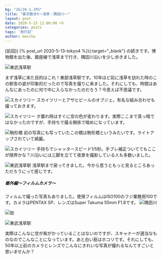 ```yaml
---
bg: "26/26-1.JPG"
title: "東京散歩5～浅草・隅田川～"
layout: post
date: 2020-5-15 12:00:00 +9
categories: posts
tags: '旅行記'
author: mencha
---
```


[前回]( {% post_url 2020-5-13-tokyo4 %}){:target="_blank"} の続きです。博物館を出た後、銀座線で浅草まで行き、隅田川沿いを少し歩きました。

![東武浅草駅](https://drive.google.com/uc?export=view&id=1Jp0HAH8yvh9sKZF_jo-fS4YJ5NNYMMxI)
<!--more-->
まず浅草に来た目的はこれ！東部浅草駅です。10年ほど前に浅草を訪れた時のこの駅舎の姿が印象的だったので写真を撮りに来ました。それにしても、時間はあんなにあったのに何で中に入らなかったのだろう？今思えば不思議です。

![スカイツリー](https://drive.google.com/uc?export=view&id=1PjqWIzzf39BopBjF9qXYPSlRWhCYd1tm)
スカイツリーとアサヒビールのオブジェ。有名な組み合わせも撮っておきます。

![スカイツリー](https://drive.google.com/uc?export=view&id=1AcbwpNW9E5cNrV4wgN25pA5_PfHqqTfe)
夕暮れ時はすぐに空の色が変わります。実際ここまで真っ暗ではなかったのですが、手持ちで撮る関係で暗めになっています。

![駒形橋](https://drive.google.com/uc?export=view&id=1dr0W94fJ162B3zILG1PujX7sP343vmnn)
前の写真にも写っていたこの橋は駒形橋というみたいです。ライトアップされていて綺麗。

![スカイツリー](https://drive.google.com/uc?export=view&id=1qstb7WrvLOpyfwIUvLMl3DYCkey9zArB)
手持ちでシャッタースピード1/5秒。手ブレ補正ついててもここが限界かな？川沿いには三脚を立てて夜景を撮影している人も多数いました。

![東武浅草駅](https://drive.google.com/uc?export=view&id=18lev2ww1rX5Df-eFgmH8zj_ru3hxpcRD)
浅草駅まで戻ってきました。今から思うともっと見るところあっただろうにって感じです。

##### 番外編～フィルムカメラ～
フィルムで撮った写真もありました。使用フィルムはISO100のフジ業務用100です。カメラはPENTAX SP、レンズはSuper Takuma 55mm F1.8です。
![隅田川](https://drive.google.com/uc?export=view&id=1ZjKUQDJOt9rfU7e1g3o8iqYgImNwejDL)

![街](https://drive.google.com/uc?export=view&id=1JZ1fJ8CNhoZIKeAeXfY68rN90rYk0y5C)

![東武浅草駅](https://drive.google.com/uc?export=view&id=16ezSYrGHg_4cTaUAHRVthxygQorg5b8n)

実際はこんなに空が紫がかっていることはないのですが、スキャナーが適当なものなのでこんなことになっています。あと白い筋はホコリです。それにしても、50年以上前のカメラとレンズでこんなにきれいな写真が撮れるなんてすごいと思いませんか？
